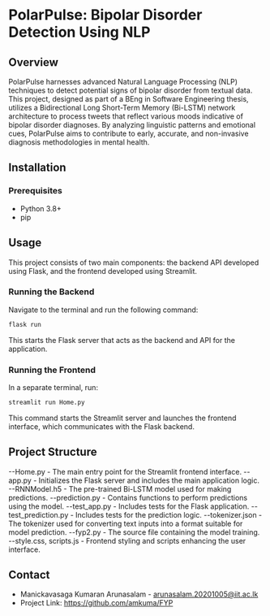 # PolarPulse: Bipolar Disorder Detection Using NLP

## Overview
PolarPulse harnesses advanced Natural Language Processing (NLP) techniques to detect potential signs of bipolar disorder from textual data. This project, designed as part of a BEng in Software Engineering thesis, utilizes a Bidirectional Long Short-Term Memory (Bi-LSTM) network architecture to process tweets that reflect various moods indicative of bipolar disorder diagnoses. By analyzing linguistic patterns and emotional cues, PolarPulse aims to contribute to early, accurate, and non-invasive diagnosis methodologies in mental health.

## Installation

### Prerequisites
- Python 3.8+
- pip

## Usage

This project consists of two main components: the backend API developed using Flask, and the frontend developed using Streamlit.

### Running the Backend
Navigate to the terminal and run the following command:
```bash
flask run
```
This starts the Flask server that acts as the backend and API for the application.

### Running the Frontend
In a separate terminal, run:
```bash
streamlit run Home.py
```
This command starts the Streamlit server and launches the frontend interface, which communicates with the Flask backend.

## Project Structure
--Home.py - The main entry point for the Streamlit frontend interface.
--app.py - Initializes the Flask server and includes the main application logic.
--RNNModel.h5 - The pre-trained Bi-LSTM model used for making predictions.
--prediction.py - Contains functions to perform predictions using the model.
--test_app.py - Includes tests for the Flask application.
--test_prediction.py - Includes tests for the prediction logic.
--tokenizer.json - The tokenizer used for converting text inputs into a format suitable for model prediction.
--fyp2.py - The source file containing the model training.
--style.css, scripts.js - Frontend styling and scripts enhancing the user interface.


## Contact
- Manickavasaga Kumaran Arunasalam - arunasalam.20201005@iit.ac.lk
- Project Link: https://github.com/amkuma/FYP


